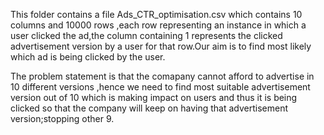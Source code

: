 <p>

This folder contains a file Ads_CTR_optimisation.csv which contains 10 columns and 10000 rows ,each row representing an instance in which a user clicked the ad,the column containing 1 represents the clicked advertisement version by a user for that row.Our aim is to find most likely which ad is being clicked by the user.

The problem statement is that the comapany cannot afford to advertise in 10 different versions ,hence we need to find most suitable advertisement version out of 10 which is making impact on users and thus it is being clicked so that the company will keep on having that advertisement version;stopping other 9.
</p>
